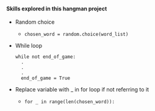 #### Skills explored in this hangman project

- Random choice
  - `chosen_word = random.choice(word_list)`

- While loop
  ```
  while not end_of_game:
    .
    .
    .
    end_of_game = True
  ```

- Replace variable with _ in for loop if not referring to it
  - `for _ in range(len(chosen_word)):`
